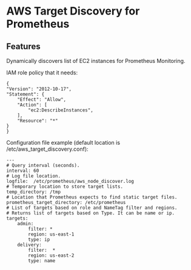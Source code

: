 # AWS Target Discovery for Prometheus

Features
--------
Dynamically discovers list of EC2 instances for Prometheus Monitoring.

IAM role policy that it needs:

```
{
"Version": "2012-10-17",
"Statement": {
    "Effect": "Allow",
    "Action": [
        "ec2:DescribeInstances",
    ],
    "Resource": "*"
}
}
```

Configuration file example (default location is /etc/aws_target_discovery.conf):
```
---
# Query interval (seconds).
interval: 60
# Log file location.
logfile:  /etc/prometheus/aws_node_discover.log
# Temporary location to store target lists.
temp_directory: /tmp
# Location that Prometheus expects to find static target files.
prometheus_target_directory: /etc/prometheus
# List of targets based on role and NameTag filter and regions.
# Returns list of targets based on Type. It can be name or ip.
targets:
    admin:
        filter: *
        region: us-east-1
        type: ip
    delivery:
        filter:  *
        region: us-east-2
        type: name

```
